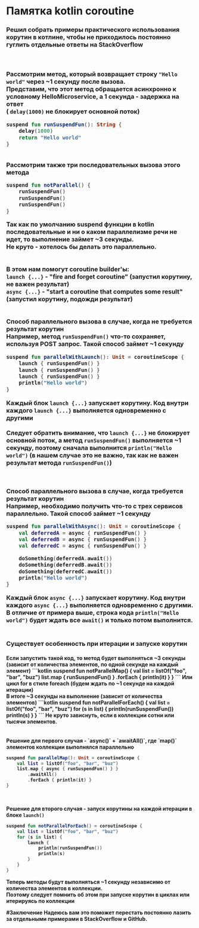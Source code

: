 <h1>Памятка kotlin coroutine<h4/>
<h3>Решил собрать примеры практического использования корутин в котлине, чтобы не приходилось постоянно гуглить отдельные ответы на StackOverflow<h3/>
<br/>

Рассмотрим метод, который возвращает строку `"Hello world"` через ~1 секунду после вызова.<br/>
Представим, что этот метод обращается асинхронно к условному HelloMicroservice, а 1 секунда - задержка на ответ  
( `delay(1000)` не блокирует основной поток)
```kotlin
suspend fun runSuspendFun(): String {
    delay(1000)
    return "Hello world"
}
```
<br/>
Рассмотрим также три последовательных вызова этого метода<br/>

```kotlin
suspend fun notParallel() {
    runSuspendFun()
    runSuspendFun()
    runSuspendFun()
}
```
Так как по умолчанию suspend функции в kotlin последовательные и ни о каком параллелизме речи не идет,
то выполнение займет ~3 секунды.<br/>
Не круто - хотелось бы делать это параллельно. 
<br/><br/><br/>
В этом нам помогут coroutine builder'ы:<br/>
`launch {...}` - "fire and forget coroutine" (запустил корутину, не важен результат) <br/>
`async {...}` - "start a coroutine that computes some result" (запустил корутину, подожди результат)
<br/><br/><br/>
Способ параллельного вызова в случае, когда не требуется результат корутин  
Например, метод `runSuspendFun()` что-то сохраняет, используя POST запрос. Такой способ займет ~1 секунду
```kotlin
suspend fun parallelWithLaunch(): Unit = coroutineScope {
    launch { runSuspendFun() }
    launch { runSuspendFun() }
    launch { runSuspendFun() }
    println("Hello world")
}
```
Каждый блок `launch {...}` запускает корутину. Код внутри каждого `launch {...}` выполняется одновременно с другими<br/><br/>
Следует обратить внимание, что `launch {...}` не блокирует основной поток, 
а метод `runSuspendFun()` выполняется ~1 секунду, поэтому сначала выполнится `println("Hello world")`
(в нашем случае это не важно, так как не важен результат метода `runSuspendFun()`)
 
<br/><br/>
Способ параллельного вызова в случае, когда требуется результат корутин <br/>
Например, необходимо получить что-то с трех сервисов параллельно. Такой способ займет ~1 секунду
```kotlin
suspend fun parallelWithAsync(): Unit = coroutineScope {
    val deferredA = async { runSuspendFun() }
    val deferredB = async { runSuspendFun() }
    val deferredC = async { runSuspendFun() }

    doSomething(deferredA.await())
    doSomething(deferredB.await())
    doSomething(deferredC.await())
    println("Hello world")
}
```
Каждый блок `async {...}` запускает корутину. Код внутри каждого `async {...}` выполняется одновременно с другими.
В отличие от примера выше, строка кода `println("Hello world")` будет ждать все `await()` и только потом выполнится.
<br/><br/>

<h3>Существует особенность при итерации и запуске корутин<h4/>
Если запустить такой код, то метод будет выполняться ~3 секунды <br/>
(зависит от количества элементов, по одной секунде на каждый элемент)
```kotlin
suspend fun notParallelMap() {
    val list = listOf("foo", "bar", "buz")
    list.map { runSuspendFun() }
        .forEach { println(it) }
}
```
Или цикл for в стиле foreach (будем ждать по ~1 секунде на каждой итерации)<br/>
В итоге ~3 секунды на выполнение (зависит от количества элементов)
```kotlin
suspend fun notParallelForEach() {
    val list = listOf("foo", "bar", "buz")
    for (s in list) {
        println(runSuspendFun())
        println(s)
    }
}
```
Не круто зависнуть, если в коллекции сотни или тысячи элементов.
<br/><br/><br/>
Решение для первого случая - `async()` + `awaitAll()`, где `map()` элементов коллекции выполнялся параллельно

```kotlin
suspend fun parallelMap(): Unit = coroutineScope {
    val list = listOf("foo", "bar", "buz")
    list.map { async { runSuspendFun() } }
        .awaitAll()
        .forEach { println(it) }
}
```
<br/>

Решение для второго случая - запуск корутины на каждой итерации в блоке `launch()`<br/>

```kotlin
suspend fun notParallelForEach() = coroutineScope {
    val list = listOf("foo", "bar", "buz")
    for (s in list) {
        launch {
            println(runSuspendFun())
            println(s)
        }
    }
}
```
Теперь методы будут выполняться ~1 секунду независимо от количества элементов в коллекции.  
Поэтому следует помнить об этом при запуске корутин в циклах или итерируясь по коллекции

#Заключение
Надеюсь вам это поможет перестать постоянно лазить за отдельными примерами в StackOverflow и GitHub.